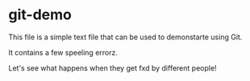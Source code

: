 # git-demo

This file is a simple text file that can be used to demonstarte using Git.

It contains a few speeling errorz.

Let's see what happens when they get fxd by different people!
